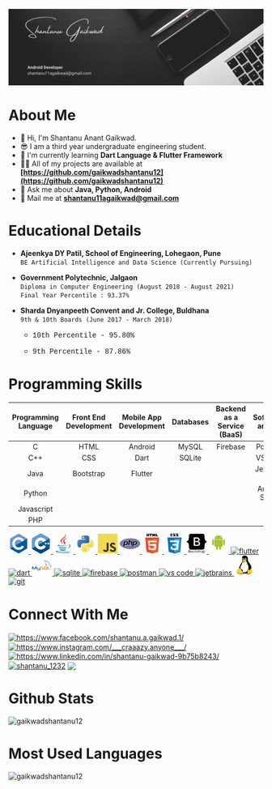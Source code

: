 ![](https://raw.githubusercontent.com/gaikwadshantanu12/gaikwadshantanu12/main/Github%20banner.jpg)

# About Me
- 👋 Hi, I'm Shantanu Anant Gaikwad.
- 😎 I am a third year undergraduate engineering student.
- 🌱 I'm currently learning **Dart Language & Flutter Framework**
- 👨‍💻 All of my projects are available at **[https://github.com/gaikwadshantanu12](https://github.com/gaikwadshantanu12)**
- 💬 Ask me about **Java, Python, Android**
- 💌 Mail me at **shantanu11agaikwad@gmail.com**

# Educational Details
- **Ajeenkya DY Patil, School of Engineering, Lohegaon, Pune**  
``BE Artificial Intelligence and Data Science (Currently Pursuing)``

- **Government Polytechnic, Jalgaon**  
``Diploma in Computer Engineering (August 2018 - August 2021)``<br>
``Final Year Percentile : 93.37%``

- **Sharda Dnyanpeeth Convent and Jr. College, Buldhana**  
``9th & 10th Boards (June 2017 - March 2018)`` 
  - <p style="font-family:Courier New">10th Percentile - 95.80%</p>
  - <p style="font-family:Courier New">9th Percentile - 87.86% </p>

# Programming Skills


| Programming Language | Front End Development | Mobile App Development | Databases | Backend as a Service (BaaS) | Softwares and IDE | Others |
|       :---:          |    :---:              |        :---:           |   :---:   |           :---:             |     :---:         | :---:  |
| C                    | HTML                  | Android                | MySQL     | Firebase                    | Postman           | Linux  |
| C++                  | CSS                   | Dart                   | SQLite    |                             | VS Code           | Git    |
| Java                 | Bootstrap             | Flutter                |           |                             | Jetbrains IDE     |        |
| Python               |                       |                        |           |                             | Android Studio    |        |
| Javascript           |                       |                        |           |                             |                   |        |
| PHP                  |                       |                        |           |                             |                   |        |

<a href="https://www.cprogramming.com/" target="_blank" rel="noreferrer"> <img src="https://raw.githubusercontent.com/devicons/devicon/master/icons/c/c-original.svg" alt="c" width="40" height="40"/> </a> <a href="https://www.w3schools.com/cpp/" target="_blank" rel="noreferrer"> <img src="https://raw.githubusercontent.com/devicons/devicon/master/icons/cplusplus/cplusplus-original.svg" alt="cplusplus" width="40" height="40"/> </a> <a href="https://www.java.com" target="_blank" rel="noreferrer"> <img src="https://raw.githubusercontent.com/devicons/devicon/master/icons/java/java-original.svg" alt="java" width="40" height="40"/> </a> <a href="https://www.python.org" target="_blank" rel="noreferrer"> <img src="https://raw.githubusercontent.com/devicons/devicon/master/icons/python/python-original.svg" alt="python" width="40" height="40"/> </a> <a href="https://developer.mozilla.org/en-US/docs/Web/JavaScript" target="_blank" rel="noreferrer"> <img src="https://raw.githubusercontent.com/devicons/devicon/master/icons/javascript/javascript-original.svg" alt="javascript" width="40" height="40"/> </a> <a href="https://www.php.net" target="_blank" rel="noreferrer"> <img src="https://raw.githubusercontent.com/devicons/devicon/master/icons/php/php-original.svg" alt="php" width="40" height="40"/> </a> <a href="https://www.w3.org/html/" target="_blank" rel="noreferrer"> <img src="https://raw.githubusercontent.com/devicons/devicon/master/icons/html5/html5-original-wordmark.svg" alt="html5" width="40" height="40"/> </a> <a href="https://www.w3schools.com/css/" target="_blank" rel="noreferrer"> <img src="https://raw.githubusercontent.com/devicons/devicon/master/icons/css3/css3-original-wordmark.svg" alt="css3" width="40" height="40"/> </a> <a href="https://getbootstrap.com" target="_blank" rel="noreferrer"> <img src="https://raw.githubusercontent.com/devicons/devicon/master/icons/bootstrap/bootstrap-plain-wordmark.svg" alt="bootstrap" width="40" height="40"/> </a> <a href="https://developer.android.com" target="_blank" rel="noreferrer"> <img src="https://raw.githubusercontent.com/devicons/devicon/master/icons/android/android-original-wordmark.svg" alt="android" width="40" height="40"/> </a> <a href="https://flutter.dev" target="_blank" rel="noreferrer"> <img src="https://www.vectorlogo.zone/logos/flutterio/flutterio-icon.svg" alt="flutter" width="40" height="40"/> </a> <a href="https://dart.dev" target="_blank" rel="noreferrer"> <img src="https://www.vectorlogo.zone/logos/dartlang/dartlang-icon.svg" alt="dart" width="40" height="40"/> </a> <a href="https://www.mysql.com/" target="_blank" rel="noreferrer"> <img src="https://raw.githubusercontent.com/devicons/devicon/master/icons/mysql/mysql-original-wordmark.svg" alt="mysql" width="40" height="40"/> </a> <a href="https://www.sqlite.org/" target="_blank" rel="noreferrer"> <img src="https://www.vectorlogo.zone/logos/sqlite/sqlite-icon.svg" alt="sqlite" width="40" height="40"/> </a> <a href="https://firebase.google.com/" target="_blank" rel="noreferrer"> <img src="https://www.vectorlogo.zone/logos/firebase/firebase-icon.svg" alt="firebase" width="40" height="40"/> </a> <a href="https://postman.com" target="_blank" rel="noreferrer"> <img src="https://www.vectorlogo.zone/logos/getpostman/getpostman-icon.svg" alt="postman" width="40" height="40"/> </a> <a href="https://code.visualstudio.com/" target="_blank" rel="noreferrer"> <img src="https://www.vectorlogo.zone/logos/visualstudio_code/visualstudio_code-icon.svg" alt="vs code" width="40" height="40"/> </a> <a href="https://www.jetbrains.com/" target="_blank" rel="noreferrer"> <img src="https://www.vectorlogo.zone/logos/jetbrains/jetbrains-icon.svg" alt="jetbrains" width="40" height="40"/> </a> <a href="https://www.linux.org/" target="_blank" rel="noreferrer"> <img src="https://raw.githubusercontent.com/devicons/devicon/master/icons/linux/linux-original.svg" alt="linux" width="40" height="40"/> </a> 
  <a href="https://git-scm.com/" target="_blank" rel="noreferrer"> <img src="https://www.vectorlogo.zone/logos/git-scm/git-scm-icon.svg" alt="git" width="40" height="40"/> </a> 


# Connect With Me
<a href="https://fb.com/https://www.facebook.com/shantanu.a.gaikwad.1/" target="blank"><img align="center" src="https://img.shields.io/badge/Facebook-1877F2?style=for-the-badge&logo=facebook&logoColor=white" alt="https://www.facebook.com/shantanu.a.gaikwad.1/"/></a>
<a href="https://instagram.com/https://www.instagram.com/___craaazy.anyone___/" target="blank"><img align="center" src="https://img.shields.io/badge/Instagram-E4405F?style=for-the-badge&logo=instagram&logoColor=white" alt="https://www.instagram.com/___craaazy.anyone___/"/></a>
<a href="https://linkedin.com/in/https://www.linkedin.com/in/shantanu-gaikwad-9b75b8243/" target="blank"><img align="center" src="https://img.shields.io/badge/LinkedIn-0077B5?style=for-the-badge&logo=linkedin&logoColor=white" alt="https://www.linkedin.com/in/shantanu-gaikwad-9b75b8243/"/></a>
<a href="https://twitter.com/shantanu_1232" target="blank"><img align="center" src="https://img.shields.io/badge/Twitter-1DA1F2?style=for-the-badge&logo=twitter&logoColor=white" alt="shantanu_1232" /></a>
<a href="https://github.com/gaikwadshantanu12" target="blank"><img align="center" src="https://img.shields.io/badge/GitHub-100000?style=for-the-badge&logo=github&logoColor=white" /></a> 

# Github Stats
<p><img src="https://github-readme-stats.vercel.app/api?username=gaikwadshantanu12" alt="gaikwadshantanu12"/></p>

# Most Used Languages 
<p><img src="https://github-readme-stats.vercel.app/api/top-langs/?username=gaikwadshantanu12" alt="gaikwadshantanu12"/></p>
